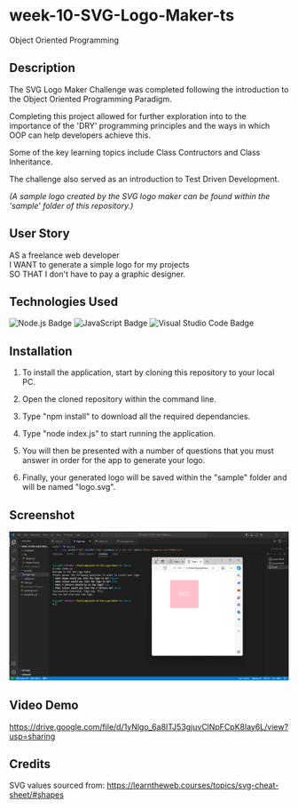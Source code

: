 # week-10-SVG-Logo-Maker-ts

Object Oriented Programming 

## Description

The SVG Logo Maker Challenge was completed following the introduction to the Object Oriented Programming Paradigm. 

Completing this project allowed for further exploration into to the importance of the 'DRY' programming principles and the ways in which OOP can help developers achieve this. 

Some of the key learning topics include Class Contructors and Class Inheritance. 

The challenge also served as an introduction to Test Driven Development.
<br>

*(A sample logo created by the SVG logo maker can be found within the 'sample' folder of this repository.)*

## User Story

AS a freelance web developer<br>
I WANT to generate a simple logo for my projects<br>
SO THAT I don't have to pay a graphic designer.

## Technologies Used

![Node.js Badge](https://img.shields.io/badge/Node.js-393?logo=nodedotjs&logoColor=fff&style=for-the-badge)
![JavaScript Badge](https://img.shields.io/badge/JavaScript-F7DF1E?logo=javascript&logoColor=000&style=for-the-badge)
![Visual Studio Code Badge](https://img.shields.io/badge/Visual%20Studio%20Code-007ACC?logo=visualstudiocode&logoColor=fff&style=for-the-badge)

## Installation

1. To install the application, start by cloning this repository to your local PC.

2. Open the cloned repository within the command line.

3. Type "npm install" to download all the required dependancies.

3. Type "node index.js" to start running the application.

4. You will then be presented with a number of questions that you must answer in order for the app to generate your logo. 

5. Finally, your generated logo will be saved within the "sample" folder and will be named "logo.svg".

## Screenshot 

![Screenshot of SVG logo Challenge](<Screenshot 2024-03-26 233429.png>)

## Video Demo

https://drive.google.com/file/d/1yNlgo_6a8ITJ53gjuvClNpFCpK8lay6L/view?usp=sharing

## Credits

SVG values sourced from: https://learntheweb.courses/topics/svg-cheat-sheet/#shapes
